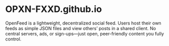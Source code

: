 # OPXN-FXXD.github.io
OpenFeed is a lightweight, decentralized social feed. Users host their own feeds as simple JSON files and view others’ posts in a shared client. No central servers, ads, or sign-ups—just open, peer-friendly content you fully control.
